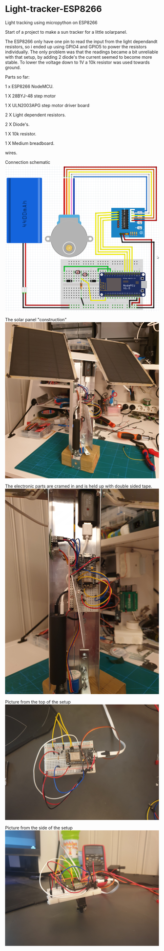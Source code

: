 # Light-tracker-ESP8266
Light tracking using micropython on ESP8266

Start of a project to make a sun tracker for a little solarpanel.

The ESP8266 only have one pin to read the input from the light dependandt resistors, so i ended up using GPIO4 and GPIO5 to power the resistors individually.
The only problem was that the readings became a bit unreliable with that setup, by adding 2 diode's the current seemed to become more stable.
To lower the voltage down to 1V a 10k resistor was used towards ground.

Parts so far:

  1 x ESP8266 NodeMCU.
  
  1 X 28BYJ-48 step motor
  
  1 X ULN2003APG step motor driver board
  
  2 X Light dependent resistors.
  
  2 X Diode's.
  
  1 X 10k resistor.
  
  1 X Medium breadboard.
  
  wires.


Connection schematic 
![Schematic2](/Images/Schematic2.png)

The solar panel "construction"
![solarpanel_construction](/Images/solarpanel_construction.jpg)

The electronic parts are cramed in and is held up with double sided tape.
![electronics](/Images/electronics.jpg)

Picture from the top of the setup
![Top](/Images/Top.jpg)

Picture from the side of the setup
![Side](/Images/Side.jpg)
